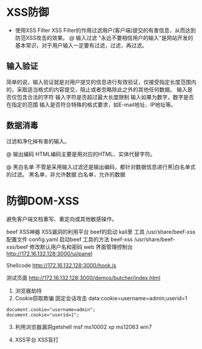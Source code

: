 # XSS防御

- 使用XSS Filter
 XSS Filter的作用过滤用户(客户端)提交的有害信息，从而达到防范XSS攻击的效果。
 @ 输入过滤
 "永远不要相信用户的输入"是网站开发的基本常识，对于用户输入一定要有过滤，过滤，再过滤。

## 输入验证

 简单的说，输入验证就是对用户提交的信息进行有效验证，仅接受指定长度范围内的，采取适当格式的内容提交，阻止或者忽略除此之外的其他任何数据。
   输入是否仅包含合法的字符
   输入字符是否超过最大长度限制
   输入如果为数字，数字是否在指定的范围
   输入是否符合特殊的格式要求，如E-mail地址、IP地址等。

## 数据消毒

过滤和净化掉有害的输入。

@ 输出编码
HTML编码主要是用对应的HTML、实体代替字符。

@ 黑白名单
不管是采用输入过滤还是输出编码，都针对数据信息进行黑|白名单式的过滤。
黑名单，非允许数据
白名单，允许的数据

# 防御DOM-XSS

避免客户端文档重写、重定向或其他敏感操作。

beef
  XSS神器
  XSS漏洞的利用平台
beef的启动
  kali里
  工具  /usr/share/beef-xss
  配置文件 config.yaml
  启动beef 工具的方法
       beef-xss
       /usr/share/beef-xss/beef
  修改默认用户名和密码
  web 界面管理控制台
    http://172.16.132.128:3000/ui/panel

  Shellcode
    http://172.16.132.128:3000/hook.js
  
  测试页面
    http://172.16.132.128:3000/demos/butcher/index.html

  1. 浏览器劫持
  2. Cookie窃取欺骗  固定会话攻击
    data:cookie=username=admin;userid=1
```
document.cookie="username=admin";
document.cookie="userid=1";
```
  3. 利用浏览器漏洞getshell
  msf
  ms10002  xp
  ms12063  win7

  4. XSS平台
    XSS盲打